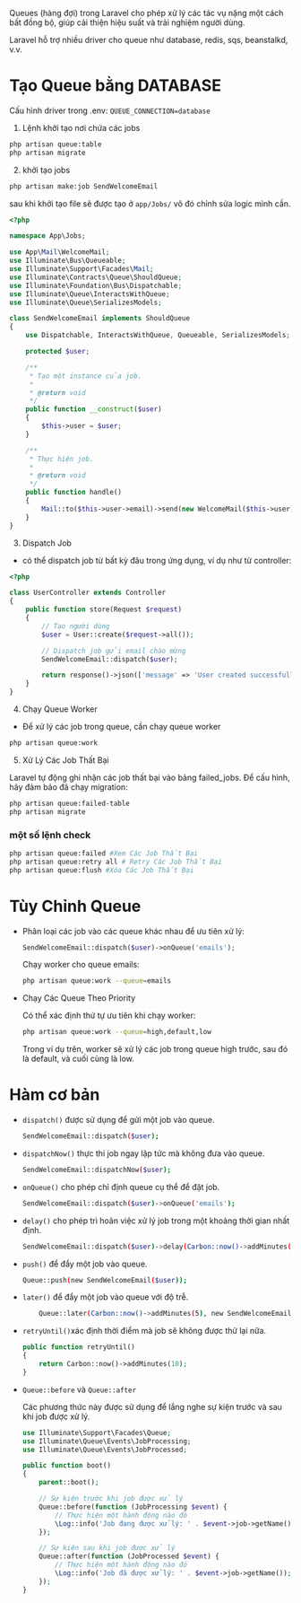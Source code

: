 Queues (hàng đợi) trong Laravel cho phép xử lý các tác vụ nặng một cách bất đồng bộ, giúp cải thiện hiệu suất và trải nghiệm người dùng.

Laravel hỗ trợ nhiều driver cho queue như database, redis, sqs, beanstalkd, v.v. 

# Tạo Queue bằng DATABASE

Cấu hình driver trong .env: `QUEUE_CONNECTION=database`

1) Lệnh khởi tạo nơi chứa các jobs

```sh
php artisan queue:table
php artisan migrate
```

2) khởi tạo jobs

```sh
php artisan make:job SendWelcomeEmail
```

sau khi khởi tạo file sẽ được tạo ở `app/Jobs/` vô đó chỉnh sửa logic mình cần.

```php
<?php

namespace App\Jobs;

use App\Mail\WelcomeMail;
use Illuminate\Bus\Queueable;
use Illuminate\Support\Facades\Mail;
use Illuminate\Contracts\Queue\ShouldQueue;
use Illuminate\Foundation\Bus\Dispatchable;
use Illuminate\Queue\InteractsWithQueue;
use Illuminate\Queue\SerializesModels;

class SendWelcomeEmail implements ShouldQueue
{
    use Dispatchable, InteractsWithQueue, Queueable, SerializesModels;

    protected $user;

    /**
     * Tạo một instance của job.
     *
     * @return void
     */
    public function __construct($user)
    {
        $this->user = $user;
    }

    /**
     * Thực hiện job.
     *
     * @return void
     */
    public function handle()
    {
        Mail::to($this->user->email)->send(new WelcomeMail($this->user));
    }
}

```

3) Dispatch Job

- có thể dispatch job từ bất kỳ đâu trong ứng dụng, ví dụ như từ controller:

```php
<?php

class UserController extends Controller
{
    public function store(Request $request)
    {
        // Tạo người dùng
        $user = User::create($request->all());

        // Dispatch job gửi email chào mừng
        SendWelcomeEmail::dispatch($user);

        return response()->json(['message' => 'User created successfully!']);
    }
}

```

4) Chạy Queue Worker

- Để xử lý các job trong queue, cần chạy queue worker
```sh
php artisan queue:work
```

5)  Xử Lý Các Job Thất Bại

Laravel tự động ghi nhận các job thất bại vào bảng failed_jobs. Để cấu hình, hãy đảm bảo đã chạy migration:

```sh
php artisan queue:failed-table
php artisan migrate
```

### một số lệnh check

```sh
php artisan queue:failed #Xem Các Job Thất Bại
php artisan queue:retry all # Retry Các Job Thất Bại
php artisan queue:flush #Xóa Các Job Thất Bại

```
# Tùy Chỉnh Queue

- Phân loại các job vào các queue khác nhau để ưu tiên xử lý:
    ```php
    SendWelcomeEmail::dispatch($user)->onQueue('emails');
    ```
    Chạy worker cho queue emails:
    ```sh
    php artisan queue:work --queue=emails
    ```

- Chạy Các Queue Theo Priority

    Có thể xác định thứ tự ưu tiên khi chạy worker:

    ```sh
    php artisan queue:work --queue=high,default,low
    ```
    Trong ví dụ trên, worker sẽ xử lý các job trong queue high trước, sau đó là default, và cuối cùng là low.

# Hàm cơ bản

- `dispatch()` được sử dụng để gửi một job vào queue.
    ```sh
    SendWelcomeEmail::dispatch($user);
    ```

- `dispatchNow()` thực thi job ngay lập tức mà không đưa vào queue.

    ```sh
    SendWelcomeEmail::dispatchNow($user);
    ```

- `onQueue()` cho phép chỉ định queue cụ thể để đặt job.

    ```sh
    SendWelcomeEmail::dispatch($user)->onQueue('emails');
    ```

- `delay()` cho phép trì hoãn việc xử lý job trong một khoảng thời gian nhất định.

    ```sh
    SendWelcomeEmail::dispatch($user)->delay(Carbon::now()->addMinutes(10));
    ```

- `push()` để đẩy một job vào queue.

    ```sh
    Queue::push(new SendWelcomeEmail($user));
    ```

- `later()` để đẩy một job vào queue với độ trễ.

    ```sh
        Queue::later(Carbon::now()->addMinutes(5), new SendWelcomeEmail($user));
    ```
-  `retryUntil()`xác định thời điểm mà job sẽ không được thử lại nữa.

    ```php
    public function retryUntil()
    {
        return Carbon::now()->addMinutes(10);
    }
    ```
- `Queue::before` và `Queue::after`

    Các phương thức này được sử dụng để lắng nghe sự kiện trước và sau khi job được xử lý.

    ```php
    use Illuminate\Support\Facades\Queue;
    use Illuminate\Queue\Events\JobProcessing;
    use Illuminate\Queue\Events\JobProcessed;

    public function boot()
    {
        parent::boot();

        // Sự kiện trước khi job được xử lý
        Queue::before(function (JobProcessing $event) {
            // Thực hiện một hành động nào đó
            \Log::info('Job đang được xử lý: ' . $event->job->getName());
        });

        // Sự kiện sau khi job được xử lý
        Queue::after(function (JobProcessed $event) {
            // Thực hiện một hành động nào đó
            \Log::info('Job đã được xử lý: ' . $event->job->getName());
        });
    }
    ```